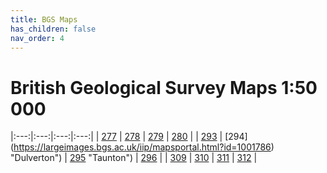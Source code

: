 ```yaml
---
title: BGS Maps
has_children: false
nav_order: 4
---
```


# British Geological Survey Maps 1:50 000

|:---:|:---:|:---:|:---:|
| [277](/uri "title") | [278](/uri "Minehead") | [279](/uri "Weston-Super-Mare") | [280](/uri "Wells") |
| [293](/uri "title") | [294] (https://largeimages.bgs.ac.uk/iip/mapsportal.html?id=1001786) "Dulverton") | [295](https://largeimages.bgs.ac.uk/iip/mapsportal.html?id=1001787) "Taunton") | [296](/uri "Glastonbury") |
| [309](/uri "title") | [310](/uri "Tiverton") | [311](/uri "Wellington") | [312](/uri "Yeovil") |
